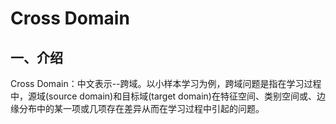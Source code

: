 # Cross Domain

## 一、介绍

Cross Domain：中文表示--跨域。以小样本学习为例，跨域问题是指在学习过程中，源域(source domain)和目标域(target domain)在特征空间、类别空间或、边缘分布中的某一项或几项存在差异从而在学习过程中引起的问题。

